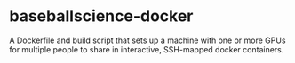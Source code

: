 # baseballscience-docker
A Dockerfile and build script that sets up a machine with one or more GPUs for multiple people to share in interactive, SSH-mapped docker containers.
